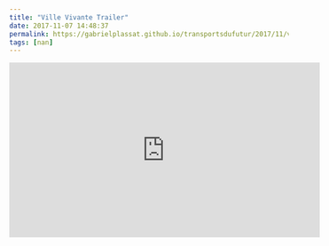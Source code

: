 ```yaml
---
title: "Ville Vivante Trailer"
date: 2017-11-07 14:48:37
permalink: https://gabrielplassat.github.io/transportsdufutur/2017/11/ville-vivante-trailer.html
tags: [nan]
---
```


<iframe width="560" height="315" src="https://www.youtube.com/embed/D6JPHNEvzkc" frameborder="0" allowfullscreen></iframe>
